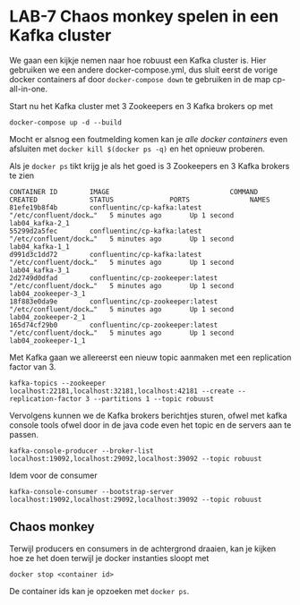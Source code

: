 # LAB-7 Chaos monkey spelen in een Kafka cluster

We gaan een kijkje nemen naar hoe robuust een Kafka cluster is.
Hier gebruiken we een andere docker-compose.yml, dus sluit eerst de vorige docker containers af door `docker-compose down` te gebruiken in de map cp-all-in-one.

Start nu het Kafka cluster met 3 Zookeepers en 3 Kafka brokers op met 

    docker-compose up -d --build

Mocht er alsnog een foutmelding komen kan je _alle docker containers_ even afsluiten met `docker kill $(docker ps -q)` en het opnieuw proberen.

Als je `docker ps` tikt krijg je als het goed is 3 Zookeepers en 3 Kafka brokers te zien

    CONTAINER ID        IMAGE                              COMMAND                  CREATED             STATUS              PORTS               NAMES
    81efe19b8f4b        confluentinc/cp-kafka:latest       "/etc/confluent/dock…"   5 minutes ago       Up 1 second                             lab04_kafka-2_1
    55299d2a5fec        confluentinc/cp-kafka:latest       "/etc/confluent/dock…"   5 minutes ago       Up 1 second                             lab04_kafka-1_1
    d991d3c1dd72        confluentinc/cp-kafka:latest       "/etc/confluent/dock…"   5 minutes ago       Up 1 second                             lab04_kafka-3_1
    2d2749d0dfad        confluentinc/cp-zookeeper:latest   "/etc/confluent/dock…"   5 minutes ago       Up 1 second                             lab04_zookeeper-3_1
    18f883e0da9e        confluentinc/cp-zookeeper:latest   "/etc/confluent/dock…"   5 minutes ago       Up 1 second                             lab04_zookeeper-2_1
    165d74cf29b0        confluentinc/cp-zookeeper:latest   "/etc/confluent/dock…"   5 minutes ago       Up 1 second                             lab04_zookeeper-1_1


Met Kafka gaan we allereerst een nieuw topic aanmaken met een replication factor van 3.

    kafka-topics --zookeeper localhost:22181,localhost:32181,localhost:42181 --create --replication-factor 3 --partitions 1 --topic robuust

Vervolgens kunnen we de Kafka brokers berichtjes sturen, ofwel met kafka console tools ofwel door in de java code even het topic en de servers aan te passen.

    kafka-console-producer --broker-list localhost:19092,localhost:29092,localhost:39092 --topic robuust

Idem voor de consumer

    kafka-console-consumer --bootstrap-server localhost:19092,localhost:29092,localhost:39092 --topic robuust

## Chaos monkey

Terwijl producers en consumers in de achtergrond draaien, kan je kijken hoe ze het doen terwijl je docker instanties sloopt met

    docker stop <container id>

De container ids kan je opzoeken met `docker ps`.
